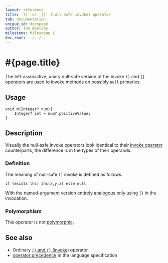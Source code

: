 ```yaml
---
layout: reference
title: `()` or `{}` (null-safe invoke) operator
tab: documentation
unique_id: docspage
author: Tom Bentley
milestone: Milestone 1
doc_root: ../../..
---
```


# #{page.title}

The left-associative, unary null-safe version of the invoke 
`()` and `{}` operators are used to invoke methods on possibly `null`
primaries.

## Usage 

    void m(Integer? num){
        Integer? int = num?.positiveValue;
    }

## Description

Visually the null-safe invoke operators look identical to their
[invoke operator](../invoke) counterparts, the difference is in the
types of their operands.

### Definition

The meaning of null-safe `()` invoke is defined as follows:

<!-- no-check -->
    if (exists lhs) lhs(x,y,z) else null

With the named-argument version entirely analogous only using `{}` in the 
invocation.

### Polymorphism

This operator is not [polymorphic](#{page.doc_root}/reference/operator/operator-polymorphism). 

## See also

* Ordinary [`()` and `{}` (invoke)](../invoke) operator
* [operator precedence](#{page.doc_root}/#{site.urls.spec_relative}#operatorprecedence) in the 
  language specification
